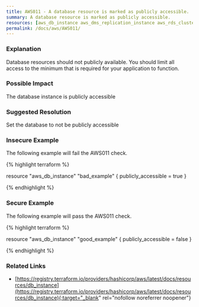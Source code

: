 ```yaml
---
title: AWS011 - A database resource is marked as publicly accessible.
summary: A database resource is marked as publicly accessible. 
resources: [aws_db_instance aws_dms_replication_instance aws_rds_cluster_instance aws_redshift_cluster] 
permalink: /docs/aws/AWS011/
---
```

### Explanation


Database resources should not publicly available. You should limit all access to the minimum that is required for your application to function. 


### Possible Impact
The database instance is publicly accessible

### Suggested Resolution
Set the database to not be publicly accessible


### Insecure Example

The following example will fail the AWS011 check.

{% highlight terraform %}

resource "aws_db_instance" "bad_example" {
	publicly_accessible = true
}

{% endhighlight %}



### Secure Example

The following example will pass the AWS011 check.

{% highlight terraform %}

resource "aws_db_instance" "good_example" {
	publicly_accessible = false
}

{% endhighlight %}



### Related Links


- [https://registry.terraform.io/providers/hashicorp/aws/latest/docs/resources/db_instance](https://registry.terraform.io/providers/hashicorp/aws/latest/docs/resources/db_instance){:target="_blank" rel="nofollow noreferrer noopener"}


